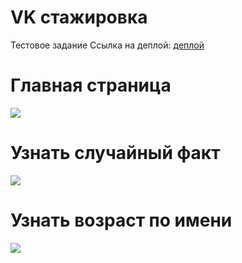 # VK стажировка

Тестовое задание
Ссылка на деплой:
[деплой](https://vk-task-ten.vercel.app/)

# Главная страница

![](https://i.ibb.co/bPWnVPf/image.png)

# Узнать случайный факт

![](https://i.ibb.co/gSVsVGf/image.png)

# Узнать возраст по имени

![](https://i.ibb.co/2NqYygN/image.png)
